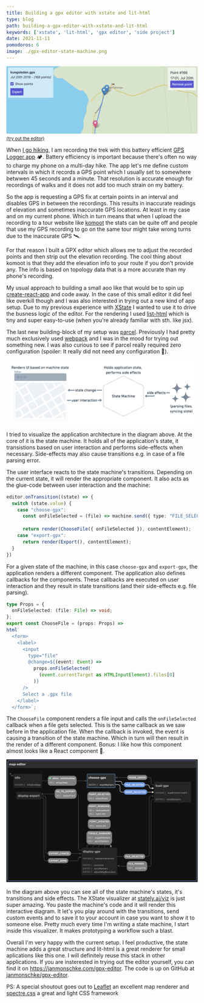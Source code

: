 ```yaml
---
title: Building a gpx editor with xstate and lit-html
type: blog
path: building-a-gpx-editor-with-xstate-and-lit-html
keywords: ['xstate', 'lit-html', 'gpx editor', 'side project']
date: 2021-11-11
pomodoros: 6
image: ./gpx-editor-state-machine.png
---
```


![GPX editor screenshot](./gpx-editor-screenshot.png)
<small><a href="https://janmonschke.com/gpx-editor" target="_blank">(try out the editor)</a></small>

When [I go hiking](https://aweekinthewoods.com/france/auvergne/), I am recording the trek with this battery efficient [GPS Logger app](https://gpslogger.app/) 🏕. Battery efficiency is important because there's often no way to charge my phone on a multi-day hike. The app let's me define custom intervals in which it records a GPS point which I usually set to somewhere betwwen 45 seconds and a minute. That resolution is accurate enough for recordings of walks and it does not add too much strain on my battery.

So the app is requesting a GPS fix at certain points in an interval and disables GPS in between the recordings. This results in inaccurate readings of elevation and sometimes inaccurate GPS locations. At least in my case and on my current phone. Which in turn means that when I upload the recording to a tour website like [komoot](https://www.komoot.com/user/214500264344) the stats can be quite off and people that use my GPS recording to go on the same tour might take wrong turns due to the inaccurate GPS 🛰.

For that reason I built a GPX editor which allows me to adjust the recorded points and then strip out the elevation recording. The cool thing about komoot is that they add the elevation info to your route if you don't provide any. The info is based on topology data that is a more accurate than my phone's recording.

My usual approach to building a small aoo like that would be to spin up [create-react-app](https://create-react-app.dev/) and code away. In the case of this small editor it did feel like overkill though and I was also interested in trying out a new kind of app setup. Due to my previous experience with [XState](https://xstate.js.org/docs/) I wanted to use it to drive the busness logic of the editor. For the rendering I used [list-html](https://lit-html.polymer-project.org/guide) which is tiny and super easy-to-use (when you're already familiar with sth. like jsx).

The last new building-block of my setup was [parcel](https://parceljs.org/). Previously I had pretty much exclusively used [webpack](https://webpack.js.org/) and I was in the mood for trying out something new. I was also curious to see if parcel really required zero configuration (spoiler: It really did not need any configuration 🎉).

![GPX editor diagram](./gpx-editor-diagram.png)

I tried to visualize the application architecture in the diagram above. At the core of it is the state machine. It holds all of the application's state, it transistions based on user interaction and performs side-effects when necessary. Side-effects may also cause transitions e.g. in case of a file parsing error.

The user interface reacts to the state machine's transitions. Depending on the current state, it will render the appropriate component. It also acts as the glue-code between user interaction and the machine:

```ts
editor.onTransition((state) => {
  switch (state.value) {
    case "choose-gpx":
      const onFileSelected = (file) => machine.send({ type: "FILE_SELECTED", file });

      return render(ChooseFile({ onFileSelected }), contentElement);
    case "export-gpx":
      return render(Export(), contentElement);
  }
})
```

For a given state of the machine, in this case `choose-gpx` and `export-gpx`, the application renders a different component. The application also defines callbacks for the components. These callbacks are executed on user interaction and they result in state transitions (and their side-effects e.g. file parsing).

```ts
type Props = {
  onFileSelected: (file: File) => void;
};
export const ChooseFile = (props: Props) =>
html`
  <form>
    <label>
      <input
        type="file"
        @change=${(event: Event) =>
          props.onFileSelected(
            (event.currentTarget as HTMLInputElement).files[0]
          )}
      />
      Select a .gpx file
    </label>
  </form>`;
```

The `ChooseFile` component renders a file input and calls the `onFileSelected` callback when a file gets selected. This is the same callback as we saw before in the application file. When the callback is invoked, the event is causing a transition of the state machine. Which in turn will then result in the render of a different component. Bonus: I like how this component almost looks like a React component 🎉.

![GPX editor state machine](./gpx-editor-state-machine.png)

In the diagram above you can see all of the state machine's states, it's transitions and side effects. The XState visualizer at [stately.ai/viz](https://stately.ai/viz) is just super amazing. You paste the machine's code and it will render this interactive diagram. It let's you play around with the transitions, send custom events and to save it to your account in case you want to show it to someone else. Pretty much every time I'm writing a state machine, I start inside this visualizer. It makes prototyping a workflow such a blast.

Overall I'm very happy with the current setup. I feel productive, the state machine adds a great structure and lit-html is a great renderer for small aplications like this one. I will definitely reuse this stack in other applications. If you are insterested in trying out the editor yourself, you can find it on https://janmonschke.com/gpx-editor. The code is up on GitHub at [janmonschke/gpx-editor](https://github.com/janmonschke/gpx-editor).

PS: A special shoutout goes out to [Leaflet](https://leafletjs.com/) an excellent map renderer and [spectre.css](https://picturepan2.github.io/spectre/) a great and light CSS framework
